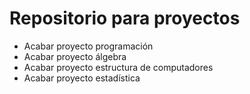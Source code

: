 # Repositorio para proyectos
- Acabar proyecto programación 
- Acabar proyecto álgebra
- Acabar proyecto estructura de computadores
- Acabar proyecto estadística
